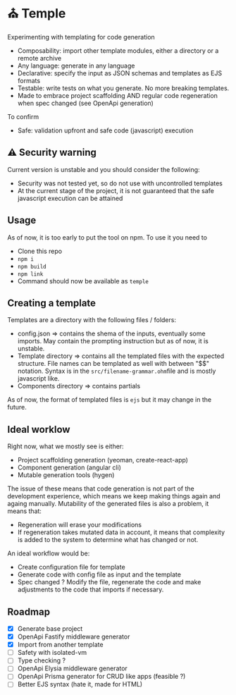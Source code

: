 # ⛪ Temple

Experimenting with templating for code generation
- Composability: import other template modules, either a directory or a remote archive
- Any language: generate in any language
- Declarative: specify the input as JSON schemas and templates as EJS formats
- Testable: write tests on what you generate. No more breaking templates.
- Made to embrace project scaffolding AND regular code regeneration when spec changed (see OpenApi generation)

To confirm
- Safe: validation upfront and safe code (javascript) execution

## ⚠️ Security warning

Current version is unstable and you should consider the following:
- Security was not tested yet, so do not use with uncontrolled templates
- At the current stage of the project, it is not guaranteed that the safe javascript execution can be attained

## Usage

As of now, it is too early to put the tool on npm.
To use it you need to

- Clone this repo
- `npm i`
- `npm build`
- `npm link`
- Command should now be available as `temple`

## Creating a template

Templates are a directory with the following files / folders:

- config.json => contains the shema of the inputs, eventually some imports. May contain the prompting instruction but as of now, it is unstable.
- Template directory => contains all the templated files with the expected structure. File names can be templated as well with between "$$" notation. Syntax is in the `src/filename-grammar.ohm`file and is mostly javascript like.
- Components directory => contains partials

As of now, the format of templated files is `ejs` but it may change in the future.

## Ideal worklow

Right now, what we mostly see is either:
- Project scaffolding generation (yeoman, create-react-app)
- Component generation (angular cli)
- Mutable generation tools (hygen)

The issue of these means that code generation is not part of the development experience, which means we keep making things again and againg manually. Mutability of the generated files is also a problem, it means that:
- Regeneration will erase your modifications
- If regeneration takes mutated data in account, it means that complexity is added to the system to determine what has changed or not.

An ideal workflow would be:
- Create configuration file for template
- Generate code with config file as input and the template
- Spec changed ? Modify the file, regenerate the code and make adjustments to the code that imports if necessary.

## Roadmap
- [x] Generate base project
- [x] OpenApi Fastify middleware generator
- [x] Import from another template
- [ ] Safety with isolated-vm
- [ ] Type checking ?
- [ ] OpenApi Elysia middleware generator
- [ ] OpenApi Prisma generator for CRUD like apps (feasible ?)
- [ ] Better EJS syntax (hate it, made for HTML)
